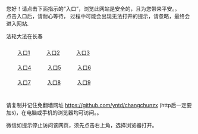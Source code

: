 您好！请点击下面指示的“入口”，浏览此网站是安全的，且为您带来平安。。 <br/>
点击入口后，请耐心等待， 过程中可能会出现无法打开的提示，请忽略，最终会进入网站. </br>

法轮大法在长春<br/>
<div style="padding:10px"><a style="margin:20px" target="_blank" href="https://d1659xr8ahkis4.cloudfront.net/2Qpsp?eagbwk" id="ccLink1" rel="nofollow">入口1</a> <a target="_blank" style="margin:20px" href="https://d22b1v7s2e8w9w.cloudfront.net/2Qpsp?ywpsl" id="ccLink2" rel="nofollow">入口2</a> <a style="margin:20px" target="_blank" href="https://df564tmcywkjy.cloudfront.net/2Qpsp?zpddjii" id="ccLink3" rel="nofollow">入口3</a></div>

<div style="padding:10px" ><a style="margin:20px" target="_blank" href="https://d1659xr8ahkis4.cloudfront.net/2Qpsp?eagbwk" id="ccLink4" rel="nofollow">入口4</a> <a style="margin:20px" href="https://d22b1v7s2e8w9w.cloudfront.net/2Qpsp?ywpsl" target="_blank" id="ccLink5" rel="nofollow">入口5</a> <a style="margin:20px" href="https://df564tmcywkjy.cloudfront.net/2Qpsp?zpddjii" target="_blank" id="ccLink6" rel="nofollow">入口6</a></div>

<div style="padding:10px"><a style="margin:20px" target="_blank" href="https://d1659xr8ahkis4.cloudfront.net/2Qpsp?eagbwk" id="ccLink7" rel="nofollow">入口7</a> <a style="margin:20px" href="https://d22b1v7s2e8w9w.cloudfront.net/2Qpsp?ywpsl" target="_blank" id="ccLink8" rel="nofollow">入口8</a> <a style="margin:20px" target="_blank" href="https://df564tmcywkjy.cloudfront.net/2Qpsp?zpddjii" id="ccLink9" rel="nofollow">入口9</a></div>

<br/>



请复制并记住免翻墙网址 https://github.com/yntd/changchunzx (http后一定要加s)，在电脑或手机的浏览器均可访问。。<br/>

微信如提示停止访问该网页，须先点击右上角，选择浏览器打开。
